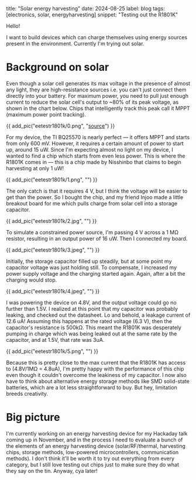 title: "Solar energy harvesting"
date: 2024-08-25
label: blog
tags: [electronics, solar, energyharvesting]
snippet: "Testing out the R1801K"

Hello!

I want to build devices which can charge themselves using energy sources present in the environment. Currently I'm trying out solar.

# Background on solar

Even though a solar cell generates its max voltage in the presence of almost any light, they are high-resistance sources i.e. you can't just connect them directly into your battery. For maximum power, you need to pull just enough current to reduce the solar cell's output to ~80% of its peak voltage, as shown in the chart below. Chips that intelligently track this peak call it MPPT (maximum power point tracking). 

{{ add_pic("eetestr1801k/0.png", "[source](https://www.atonometrics.com/applications/what-is-a-pv-module-iv-curve/)") }}

For my device, the TI BQ25570 is nearly perfect — it offers MPPT and starts from only 600 mV. However, it requires a certain amount of power to start up, around 15 uW. Since I'm expecting almost no light on my device, I wanted to find a chip which starts from even less power. This is where the R1801K comes in — this is a chip made by Nisshinbo that claims to begin harvesting at only 1 uW!

{{ add_pic("eetestr1801k/1.png", "") }}

The only catch is that it requires 4 V, but I think the voltage will be easier to get than the power. So I bought the chip, and my friend Injoo made a little breakout board for me which pulls charge from solar cell into a storage capacitor. 

{{ add_pic("eetestr1801k/2.jpg", "") }}

To simulate a constrained power source, I'm passing 4 V across a 1 MΩ resistor, resulting in an output power of 16 uW. Then I connected my board.

{{ add_pic("eetestr1801k/3.jpeg", "") }}

Initially, the storage capacitor filled up steadily, but at some point my capacitor voltage was just holding still. To compensate, I increased my power supply voltage and the charging started again. Again, after a bit the charging would stop. 

{{ add_pic("eetestr1801k/4.jpeg", "") }}

I was powering the device on 4.8V, and the output voltage could go no further than 1.5V. I realized at this point that my capacitor was probably leaking, and checked out the datasheet. Lo and behold, a leakage current of 12.6 uA! Assuming this happens at the rated voltage (6.3 V), then the capacitor's resistance is 500kΩ. This meant the R1801K was desperately pumping in charge which was being leaked out at the same rate by the capacitor, and at 1.5V, that rate was 3uA. 

{{ add_pic("eetestr1801k/5.png", "") }}

Because this is pretty close to the max current that the R1801K has access to (4.8V/1MΩ = 4.8uA), I'm pretty happy with the performance of this chip even though it couldn't overcome the leakiness of my capacitor. I now also have to think about alternative energy storage methods like SMD solid-state batteries, which are a lot less straightforward to buy. But hey, limitation breeds creativity. 

# Big picture

I'm currently working on an energy harvesting device for my Hackaday talk coming up in November, and in the process I need to evaluate a bunch of the elements of an energy harvesting device (solar/RF/thermal, harvesting chips, storage methods, low-powered microcontrollers, communication methods). I don't think it'll be worth it to try out everything from every category, but I still love testing out chips just to make sure they do what they say on the tin. Anyway, cya later!
